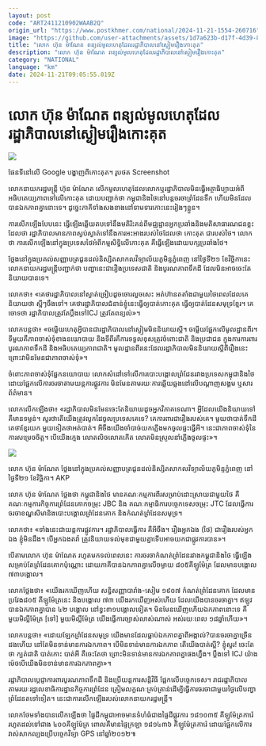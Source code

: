 ```yaml
---
layout: post
code: "ART2411210902WAAB2Q"
origin_url: "https://www.postkhmer.com/national/2024-11-21-1554-260716"
image: "https://github.com/user-attachments/assets/1d7a623b-d17f-4d39-87d0-e5d357bc9f67"
title: "លោក​ ហ៊ុន ម៉ាណែត ពន្យល់​មូលហេតុ​ដែល​រដ្ឋាភិបាល​នៅ​ស្ងៀម​រឿង​កោះគុត"
description: "​​លោក​ ហ៊ុន ម៉ាណែត ពន្យល់​មូលហេតុ​ដែល​រដ្ឋាភិបាល​នៅ​ស្ងៀម​រឿង​កោះគុត​"
category: "NATIONAL"
language: "km"
date: 2024-11-21T09:05:55.019Z
---
```


# លោក​ ហ៊ុន ម៉ាណែត ពន្យល់​មូលហេតុ​ដែល​រដ្ឋាភិបាល​នៅ​ស្ងៀម​រឿង​កោះគុត

![](https://github.com/user-attachments/assets/7442c4e1-b604-424c-aaca-af1f89ddcfeb)

ផែនទីនៅលើ Google បង្ហាញពីកោះគុត។ រូបថត Screenshot

លោក​នាយក​រដ្ឋមន្ត្រី​ ហ៊ុន ម៉ាណែត លើក​មូលហេតុ​ដែល​លោក ​ឬ​រដ្ឋាភិបាល​មិន​ធ្វើ​អត្ថាធិប្បាយ​អំពី​​អធិបតេយ្យភាព​ទៅ​លើ​កោះ​គុត ដោយ​បញ្ជាក់​ថា កម្ពុជា​និង​ថៃ​នៅ​បន្ត​ចរចា​ព្រំដែន​ទឹក ហើយ​មិន​ដែល​បាន​ឯកភាព​គ្នា​នោះ​ទេ។ ដូច្នេះ​ភាគី​ទាំង​សងខាង​នៅ​ទាមទារ​កោះ​នេះ​រៀងៗ​ខ្លួន។

ការ​លើក​ឡើង​បែប​នេះ ធ្វើ​ឡើង​ឆ្លើយ​តប​ទៅ​នឹង​មតិ​រិះគន់​ពី​មជ្ឈដ្ឋាន​អ្នក​ប្រឆាំង​ និង​មតិ​សាធារណជន​ខ្លះ​ដែល​ថា រដ្ឋាភិបាល​មាន​ភាព​ស្ងប់​ស្ងាត់​ទៅ​នឹង​ការ​អះអាង​របស់​ថៃ​ដែល​ថា កោះគុត ជា​របស់​ថៃ។ លោក​ថា ការ​លើក​ឡើង​នៅ​ក្នុង​ប្រទេស​ថៃ​​​អំពី​កម្មសិទ្ធិ​លើ​កោះ​គុត គឺ​ធ្វើ​ឡើង​ដោយ​បក្ស​ប្រឆាំង​ថៃ។ 

ថ្លែង​នៅ​ក្នុង​ប្រគល់​សញ្ញាបត្រ​ជូន​ដល់​និស្សិត​សាកលវិទ្យាល័យ​ភូមិន្ទ​ភ្នំពេញ ​នៅ​ថ្ងៃ​ទី២១ ខែ​វិច្ឆិកា​នេះ លោក​នាយក​រដ្ឋមន្ត្រី​បញ្ជាក់​ថា បញ្ហា​នេះ​ជា​​រឿង​ប្រទេស​ជាតិ និង​បូរណភាព​ទឹកដី ដែល​មិន​អាច​ចេះ​តែ​និយាយ​បាន​ទេ។ 

លោក​ថា៖ «គេ​ថា​រដ្ឋាភិបាល​នៅ​ស្ងាត់​ច្រៀប​ដូច​ចោរ​លួច​សេះ អត់​ហ៊ាន​តតាំង​ជាមួយ​ថៃ​ពេល​ដែល​គេ​និយាយ​ថា ស្អីៗ​ចឹង​ទៅ។ គេ​ថា​រដ្ឋាភិបាល​ជំនាន់​ខ្ញុំ​នេះ​ធ្វើ​ឲ្យ​បាត់​កោះ​គុត ធ្វើ​ឲ្យ​បាត់​ដែន​សមុទ្រ​ខ្មែរ។ គេ​ចោទ​ថា រដ្ឋាភិបាល​ត្រូវ​តែ​ប្ដឹង​ទៅ​ICJ ត្រូវ​តែ​ពន្យល់»។ 

លោក​បន្ត​ថា៖ «ចម្លើយ​ហេតុ​អ្វី​បាន​ជា​រដ្ឋាភិបាល​នៅ​ស្ងៀម​មិន​និយាយ​ស្ដី។ ចម្លើយ​ផ្អែក​លើ​មូលដ្ឋាន​ពីរ។ ទីមួយ​គឺ​ភាព​ចាស់​ទុំ​ខាង​នយោបាយ និង​ទីពីរ​គឺ​ការ​ទទួល​ខុស​ត្រូវ​ចំពោះ​ជាតិ និង​ប្រជាជន ក្នុង​ការ​ការពារ​បូរណភាព​ទឹកដី និង​អធិបតេយ្យភាព​ជាតិ។ មូលដ្ឋាន​ពីរ​នេះ​ដែល​រដ្ឋាភិបាល​មិន​និយាយ​ស្ដី​ពី​រឿង​នេះ ព្រោះ​វា​មិន​មែន​ជា​ភាព​ចាស់​ទុំ»។

ចំពោះ​ភាព​ចាស់​ទុំ​ផ្នែក​នយោបាយ លោក​សំដៅ​ទៅ​លើ​ការ​បោះ​បង្គោល​ព្រំដែន​រវាង​ប្រទេស​កម្ពុជា​និង​ថៃ ដោយ​ផ្អែក​លើ​ការ​ចរចា​តាម​យន្តការ​ផ្លូវការ មិន​មែន​តាម​រយៈ​ការ​ឆ្លើយ​ឆ្លង​នៅ​លើ​បណ្ដាញ​សង្គម ឬ​សារព័ត៌មាន។

លោក​លើក​ឡើង​ថា៖ «រដ្ឋាភិបាល​មិន​មែន​ចេះ​តែ​និយាយ​ដូច​អ្នក​វិភាគ​ទេ​ណា។ អ្វី​ដែល​យើង​និយាយ​ទៅ​គឺ​មាន​ទម្ងន់។ សួរ​ថា​តើ​យើង​ត្រូវ​លូកដៃ​ចូល​ប្រទេស​គេ​ទេ? គេ​ការពារ​ជា​រឿង​របស់​គេ។ មួយ​ថា​បាត់​ទឹកដី គេ​ថា​ខ្មែរ​យក មួយ​ទៀត​ថា​អត់​បាត់។ អីចឹង​យើង​ចាំបាច់​យក​ភ្លើង​មក​ចូល​ផ្ទះ​ធ្វើ​អី។ នេះ​ជា​ភាព​ចាស់​ទុំ​នៃ​ការ​សម្រេច​ចិត្ត។ បើ​យើង​ក្មេង លោត​លិច​លោត​កើត លោត​មិន​ស្រួល​នាំ​ភ្លើង​ចូល​ផ្ទះ»។

![](https://github.com/user-attachments/assets/c7732d56-14ac-4db1-88aa-7743ded70a83)

លោក​ ហ៊ុន ម៉ាណែត ថ្លែង​នៅ​ក្នុង​ប្រគល់​សញ្ញាបត្រ​ជូន​ដល់​និស្សិត​សាកលវិទ្យាល័យ​ភូមិន្ទ​ភ្នំពេញ ​នៅ​ថ្ងៃ​ទី២១ ខែ​វិច្ឆិកា។ AKP

លោក ហ៊ុន ម៉ាណែត ថ្លែង​ថា កម្ពុជា​និង​ថៃ មាន​គណៈកម្មការ​ពីរ​​សម្រាប់​ដោះ​ស្រាយ​ជាមួយ​ថៃ គឺ​គណៈកម្មការ​កិច្ច​ការ​ព្រំដែន​គោក​ចម្រុះ JBC និង​ គណៈកម្មាធិការ​បច្ចេកទេស​ចម្រុះ​ JTC ដែល​ធ្វើ​ការ​ចរចា​ខណ្ឌសីមា​និង​បោះ​បង្គោល​ព្រំដែន​គោក​ និង​កំណត់​ព្រំដែន​សមុទ្រ។

លោក​ថា៖ «ទាំង​នេះ​ជា​យន្តការ​ផ្លូវការ។ រដ្ឋាភិបាល​ធ្វើ​ការ គឺ​អីចឹង។ រឿង​អ្នក​ឯង​ (ថៃ) ជា​រឿង​របស់​អ្នក​ឯង ខ្ញុំ​មិន​ដឹង។ បើ​អ្នក​ឯង​តវ៉ា ត្រូវ​និយាយ​ទល់​មុខ​ជាមួយ​គ្នា​ ទើប​អាច​យក​ជា​ផ្លូវ​ការ​បាន»។ 

បើ​តាម​លោក ហ៊ុន ម៉ាណែត រហូត​មក​ទល់​ពេល​នេះ ការចរចា​កំណត់​ព្រំដែន​រវាង​កម្ពុជា​និង​ថៃ ធ្វើ​ឡើង​សម្រាប់​តែ​ព្រំដែន​គោក​ប៉ុណ្ណោះ ដោយ​ភាគី​បាន​ឯកភាព​គ្នា​លើ​ចម្ងាយ​ ៨០៥​គីឡូម៉ែត្រ ដែល​មាន​បង្គោល​៧៣​បង្គោល។ 

លោក​ថ្លែង​ថា៖ «យើង​រក​ឃើញ​ហើយ សន្ធិសញ្ញា​បារាំង-សៀម ១៩០៧ កំណត់​ព្រំដែន​គោក ដែល​មាន​ប្រវែង​ ៨០៥ គីឡូម៉ែត្រ​នេះ និង​បង្គោល​ ៧៣ យើង​រក​ឃើញ​អស់​ហើយ ដែល​យើង​បាន​ចរចា​គ្នា។ ឥឡូវ​បាន​ឯកភាព​គ្នា​បាន​ ៤២ បង្គោល នៅ​ខ្វះ​៣១​បង្គោល​ទៀត។ មិន​មែន​ឃើញ​ហើយ​ឯកភាព​នោះ​ទេ គឺ​មួយ​មិល្លីម៉ែត្រ \[ទៅ\] មួយ​មិល្លីម៉ែត្រ យើង​ធ្វើការ​ច្បាស់​លាស់​ណាស់ អស់​រយៈ​ពេល ១៨​ឆ្នាំ​ហើយ»។

លោក​បន្ត​ថា៖ «ដោយ​ឡែក​ព្រំដែន​សមុទ្រ យើង​មាន​ដែល​ធ្លាប់​ឯកភាព​គ្នា​ពី​អង្កាល់?​ បាន​ចរចា​គ្នា​ច្រើន​ដង​ហើយ នៅ​តែ​មិន​ទាន់​មាន​ការ​ឯកភាព។ បើ​មិន​ទាន់​មាន​ការ​ឯកភាព តើ​យើង​បាត់​ស្អី? ខ្ញុំ​សួរ! ចេះ​តែ​ថា ក្បត់​ជាតិ បាត់​កោះ បាត់​អី គឺ​ចេះ​តែ​ថា ព្រោះ​មិន​ទាន់​មាន​ការ​ឯកភាព​គ្នា​ផង​ហ្នឹង។ ប្ដឹង​ទៅ ICJ យ៉ាង​ម៉េច​បើ​យើង​មិន​ទាន់​មាន​ការ​ឯកភាព​គ្នា»។

រដ្ឋាភិបាល​ប្ដេជ្ញា​ការ​ពារ​បូរណភាព​ទឹក​ដី និង​ប្រើ​យន្តការ​សន្តិវិធី ផ្អែក​លើ​បច្ចេកទេស។ រាជរដ្ឋាភិបាល តាម​រយៈ​រដ្ឋលេខាធិការដ្ឋាន​កិច្ចការ​ព្រំដែន ត្រៀម​លក្ខណៈ​គ្រប់​គ្រាន់​ដើម្បី​ធ្វើ​ការ​ចរចា​ជាមួយ​ថ្ងៃ​លើ​បញ្ហា​ព្រំដែន​តទៅ​ទៀត។ នេះ​ជា​ការ​លើក​ឡើង​របស់​លោក​នាយក​រដ្ឋ​មន្ត្រី។

លោក​ថែម​ទាំង​បាន​លើក​ឡើង​ថា ផ្ទៃដី​កម្ពុជា​អាច​មាន​ទំហំ​ធំជាង​ផ្ទៃ​ដី​ផ្លូវការ​ ១៨១០៣៥ គីឡូម៉ែត្រ​ការ៉េ រហូត​ដល់​ទៅ​ជាង ៤០០​គីឡូម៉ែត្រ ពោល​គឺ​មាន​ផ្ទៃក្រឡា ១៨១៤៣៦ គីឡូម៉ែត្រ​ការ៉េ ដោយ​ផ្អែក​លើ​ការ​វាស់​សាក​ល្បង​ប្រើ​បច្ចេកវិទ្យា GPS នៅ​ឆ្នាំ​២០១២៕